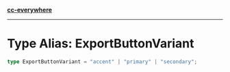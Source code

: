 [**cc-everywhere**](../../../../../index.md)

***

# Type Alias: ExportButtonVariant

```ts
type ExportButtonVariant = "accent" | "primary" | "secondary";
```
